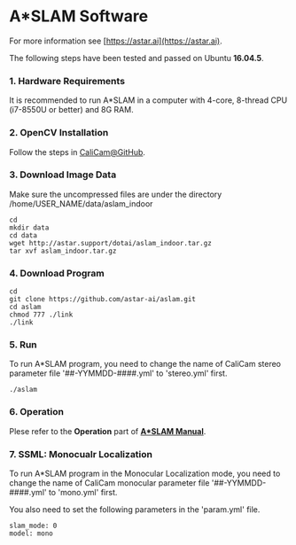 # A\*SLAM Software

For more information see
[https://astar.ai](https://astar.ai).

The following steps have been tested and passed on Ubuntu **16.04.5**.

### 1. Hardware Requirements

It is recommended to run A\*SLAM in a computer with 4-core, 8-thread CPU (i7-8550U or better) and 8G RAM.

### 2. OpenCV Installation

Follow the steps in [CaliCam@GitHub](https://github.com/astar-ai/calicam).

### 3. Download Image Data

Make sure the uncompressed files are under the directory  /home/USER_NAME/data/aslam_indoor

	cd
	mkdir data
	cd data
	wget http://astar.support/dotai/aslam_indoor.tar.gz
	tar xvf aslam_indoor.tar.gz

### 4. Download Program

	cd
	git clone https://github.com/astar-ai/aslam.git
	cd aslam
	chmod 777 ./link
	./link

### 5. Run

To run A\*SLAM program, you need to change the name of CaliCam stereo parameter file '##-YYMMDD-####.yml' to 'stereo.yml' first.

	./aslam

### 6. Operation

Plese refer to the **Operation** part of [**A\*SLAM Manual**](https://drive.google.com/open?id=1T_PiYxxNShu9rh6vtca9-kar4itFgyLR0am5_G2h0-s).

### 7. SSML: Monocualr Localization

To run A\*SLAM program in the Monocular Localization mode, you need to change the name of CaliCam monocular parameter file '##-YYMMDD-####.yml' to 'mono.yml' first.

You also need to set the following parameters in the 'param.yml' file.

	slam_mode: 0
	model: mono


